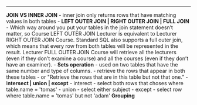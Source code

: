 ****


**JOIN VS INNER JOIN**
		- inner join only returns rows that have matching values in both tables
	- **LEFT OUTER JOIN  | RIGHT OUTER JOIN | FULL JOIN** 
		- Which way around you put your tables in the join statement doesn’t matter, so Course LEFT OUTER JOIN Lecturer is equivalent to Lecturer RIGHT OUTER JOIN Course. Standard SQL also supports a full outer join, which means that every row from both tables will be represented in the result. Lecturer FULL OUTER JOIN Course will retrieve all the lecturers (even if they don’t examine a course) and all the courses (even if they don’t have an examiner).
	- **Sets operation** 
		- used on two tables that have the same number and type of columns.
		- retrieve the rows that appear in both these tables 
		- or "Retrieve the rows that are in this table but not that one.”
	- I**ntersect | union | except**
		- interect - select both rows that choses where table.name = 'tomas'
		- union - select either subject 
		- except - select row where table.name = 'tomas' but not 'adam'
**Grouping**